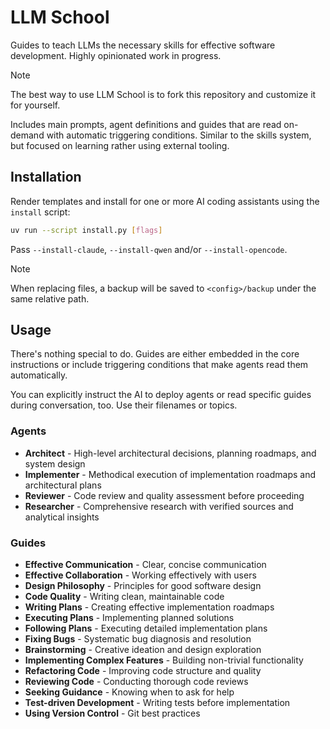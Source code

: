 # LLM School

Guides to teach LLMs the necessary skills for effective software development. Highly opinionated work in progress.

> [!NOTE]
> The best way to use LLM School is to fork this repository and customize it for yourself.

Includes main prompts, agent definitions and guides that are read on-demand with automatic triggering conditions. Similar to the skills system, but focused on learning rather using external tooling.


## Installation

Render templates and install for one or more AI coding assistants using the `install` script:

```bash
uv run --script install.py [flags] 
```

Pass `--install-claude`, `--install-qwen` and/or `--install-opencode`.

> [!NOTE]
> When replacing files, a backup will be saved to `<config>/backup` under the same relative path.

## Usage

There's nothing special to do. Guides are either embedded in the core instructions or include triggering conditions that make agents read them automatically.

You can explicitly instruct the AI to deploy agents or read specific guides during conversation, too. Use their filenames or topics.

### Agents

- **Architect** - High-level architectural decisions, planning roadmaps, and system design
- **Implementer** - Methodical execution of implementation roadmaps and architectural plans
- **Reviewer** - Code review and quality assessment before proceeding
- **Researcher** - Comprehensive research with verified sources and analytical insights

### Guides

- **Effective Communication** - Clear, concise communication
- **Effective Collaboration** - Working effectively with users
- **Design Philosophy** - Principles for good software design
- **Code Quality** - Writing clean, maintainable code
- **Writing Plans** - Creating effective implementation roadmaps
- **Executing Plans** - Implementing planned solutions
- **Following Plans** - Executing detailed implementation plans
- **Fixing Bugs** - Systematic bug diagnosis and resolution
- **Brainstorming** - Creative ideation and design exploration
- **Implementing Complex Features** - Building non-trivial functionality
- **Refactoring Code** - Improving code structure and quality
- **Reviewing Code** - Conducting thorough code reviews
- **Seeking Guidance** - Knowing when to ask for help
- **Test-driven Development** - Writing tests before implementation
- **Using Version Control** - Git best practices

